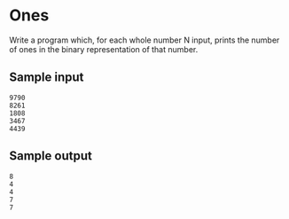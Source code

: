 <!-- RATING: EASY -->
<!-- NAME: ONES EASY -->
# Ones

Write a program which, for each whole number N input, prints the number of ones in the binary representation of that number.

## Sample input
	9790
	8261
	1808
	3467
	4439

## Sample output
	8
	4
	4
	7
	7
